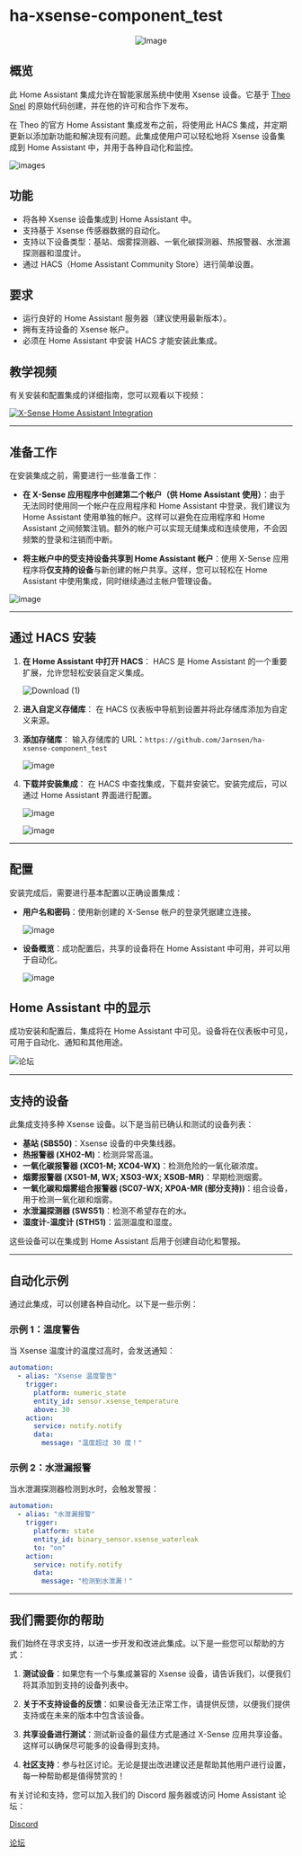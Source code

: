 # ha-xsense-component_test

<p align="center">
<img src="https://github.com/user-attachments/assets/8e05446e-bc14-4a21-9f6d-8e9f9defd630" alt="Image">
</p>

## 概览
此 Home Assistant 集成允许在智能家居系统中使用 Xsense 设备。它基于 [Theo Snel](https://github.com/theosnel/homeassistant-core/tree/xsense/homeassistant/components/xsense) 的原始代码创建，并在他的许可和合作下发布。

在 Theo 的官方 Home Assistant 集成发布之前，将使用此 HACS 集成，并定期更新以添加新功能和解决现有问题。此集成使用户可以轻松地将 Xsense 设备集成到 Home Assistant 中，并用于各种自动化和监控。

![images](https://github.com/Elwinmage/ha-xsense-component/assets/15807572/c49a97f2-5e10-4129-82bc-1d647adc0895)

## 功能
- 将各种 Xsense 设备集成到 Home Assistant 中。
- 支持基于 Xsense 传感器数据的自动化。
- 支持以下设备类型：基站、烟雾探测器、一氧化碳探测器、热报警器、水泄漏探测器和湿度计。
- 通过 HACS（Home Assistant Community Store）进行简单设置。

## 要求
- 运行良好的 Home Assistant 服务器（建议使用最新版本）。
- 拥有支持设备的 Xsense 帐户。
- 必须在 Home Assistant 中安装 HACS 才能安装此集成。

## 教学视频
有关安装和配置集成的详细指南，您可以观看以下视频：

[![X-Sense Home Assistant Integration](https://img.youtube.com/vi/3CCKK-qX-YA/0.jpg)](https://www.youtube.com/watch?v=3CCKK-qX-YA)

____________________________________________________________

## 准备工作
在安装集成之前，需要进行一些准备工作：

- **在 X-Sense 应用程序中创建第二个帐户（供 Home Assistant 使用）**：由于无法同时使用同一个帐户在应用程序和 Home Assistant 中登录，我们建议为 Home Assistant 使用单独的帐户。这样可以避免在应用程序和 Home Assistant 之间频繁注销。额外的帐户可以实现无缝集成和连续使用，不会因频繁的登录和注销而中断。

- **将主帐户中的受支持设备共享到 Home Assistant 帐户**：使用 X-Sense 应用程序将**仅支持的设备**与新创建的帐户共享。这样，您可以轻松在 Home Assistant 中使用集成，同时继续通过主帐户管理设备。

![image](https://github.com/Elwinmage/ha-xsense-component/assets/15807572/9cc18693-5f37-49c5-a67d-22602fa7eef5)

____________________________________________________________

## 通过 HACS 安装
1. **在 Home Assistant 中打开 HACS**：
   HACS 是 Home Assistant 的一个重要扩展，允许您轻松安装自定义集成。

   ![Download (1)](https://github.com/Elwinmage/ha-xsense-component/assets/15807572/3220c686-f53f-4766-9523-e3272a6ff104)

2. **进入自定义存储库**：
   在 HACS 仪表板中导航到设置并将此存储库添加为自定义来源。

3. **添加存储库**：
   输入存储库的 URL：`https://github.com/Jarnsen/ha-xsense-component_test`

   ![image](https://github.com/Elwinmage/ha-xsense-component/assets/15807572/48c23cf0-a212-4889-8d08-f995ff2fd5d7)

4. **下载并安装集成**：
   在 HACS 中查找集成，下载并安装它。安装完成后，可以通过 Home Assistant 界面进行配置。

   ![image](https://github.com/Elwinmage/ha-xsense-component/assets/15807572/5bd2d567-6568-47c5-a45e-6af7228ff30e)
   
   ![image](https://github.com/Elwinmage/ha-xsense-component/assets/15807572/33cd7bfa-eec2-44f5-af30-4f21269f0081)

____________________________________________________________

## 配置
安装完成后，需要进行基本配置以正确设置集成：
- **用户名和密码**：使用新创建的 X-Sense 帐户的登录凭据建立连接。

    ![image](https://github.com/Elwinmage/ha-xsense-component/assets/15807572/48c5e923-a6a0-4a47-8f26-8ef3954ea34b)
  
- **设备概览**：成功配置后，共享的设备将在 Home Assistant 中可用，并可以用于自动化。

    ![image](https://github.com/Elwinmage/ha-xsense-component/assets/15807572/42b33b6b-ecd9-45f6-99fc-314a0abd9bbe)
## Home Assistant 中的显示
成功安装和配置后，集成将在 Home Assistant 中可见。设备将在仪表板中可见，可用于自动化、通知和其他用途。


![论坛](https://github.com/Elwinmage/ha-xsense-component/assets/15807572/2d271b78-39d9-4bbd-837d-8593cf1933bd)

____________________________________________________________

## 支持的设备
此集成支持多种 Xsense 设备。以下是当前已确认和测试的设备列表：
- **基站 (SBS50)**：Xsense 设备的中央集线器。
- **热报警器 (XH02-M)**：检测异常高温。
- **一氧化碳报警器 (XC01-M; XC04-WX)**：检测危险的一氧化碳浓度。
- **烟雾报警器 (XS01-M, WX; XS03-WX; XS0B-MR)**：早期检测烟雾。
- **一氧化碳和烟雾组合报警器 (SC07-WX; XP0A-MR (部分支持))**：组合设备，用于检测一氧化碳和烟雾。
- **水泄漏探测器 (SWS51)**：检测不希望存在的水。
- **湿度计-温度计 (STH51)**：监测温度和湿度。

这些设备可以在集成到 Home Assistant 后用于创建自动化和警报。

____________________________________________________________

## 自动化示例
通过此集成，可以创建各种自动化。以下是一些示例：

### 示例 1：温度警告
当 Xsense 温度计的温度过高时，会发送通知：

```yaml
automation:
  - alias: "Xsense 温度警告"
    trigger:
      platform: numeric_state
      entity_id: sensor.xsense_temperature
      above: 30
    action:
      service: notify.notify
      data:
        message: "温度超过 30 度！"
```

### 示例 2：水泄漏报警
当水泄漏探测器检测到水时，会触发警报：

```yaml
automation:
  - alias: "水泄漏报警"
    trigger:
      platform: state
      entity_id: binary_sensor.xsense_waterleak
      to: "on"
    action:
      service: notify.notify
      data:
        message: "检测到水泄漏！"
```

____________________________________________________________

## 我们需要你的帮助
我们始终在寻求支持，以进一步开发和改进此集成。以下是一些您可以帮助的方式：

1. **测试设备**：如果您有一个与集成兼容的 Xsense 设备，请告诉我们，以便我们将其添加到支持的设备列表中。

2. **关于不支持设备的反馈**：如果设备无法正常工作，请提供反馈，以便我们提供支持或在未来的版本中包含该设备。

3. **共享设备进行测试**：测试新设备的最佳方式是通过 X-Sense 应用共享设备。这样可以确保尽可能多的设备得到支持。

4. **社区支持**：参与社区讨论。无论是提出改进建议还是帮助其他用户进行设置，每一种帮助都是值得赞赏的！

有关讨论和支持，您可以加入我们的 Discord 服务器或访问 Home Assistant 论坛：

[Discord](https://discord.gg/5phHHgGb3V)

[论坛](https://community.home-assistant.io/t/x-sense-security-is-it-possible-to-create-an-integration/534119/110)
